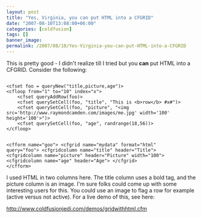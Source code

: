 ```yaml
---
layout: post
title: "Yes, Virginia, you can put HTML into a CFGRID"
date: "2007-08-10T13:08:00+06:00"
categories: [coldfusion]
tags: []
banner_image: 
permalink: /2007/08/10/Yes-Virginia-you-can-put-HTML-into-a-CFGRID
---
```


This is pretty good - I didn't realize till I tried but you <b>can</b> put HTML into a CFGRID. Consider the following:

<code>
&lt;cfset foo = queryNew("title,picture,age")&gt;
&lt;cfloop from="1" to="10" index="x"&gt;
	&lt;cfset queryAddRow(foo)&gt;
	&lt;cfset querySetCell(foo, "title", "This is &lt;b&gt;row&lt;/b&gt; #x#")&gt;
	&lt;cfset querySetCell(foo, "picture", "&lt;img src='http://www.raymondcamden.com/images/me.jpg' width='100' height='100'&gt;")&gt;
	&lt;cfset querySetCell(foo, "age", randrange(18,56))&gt;
&lt;/cfloop&gt;

&lt;cfform name="goo"&gt;
&lt;cfgrid name="mydata" format="html" query="foo"&gt;
	&lt;cfgridcolumn name="title" header="Title"&gt;
	&lt;cfgridcolumn name="picture" header="Picture" width="100"&gt;
	&lt;cfgridcolumn name="age" header="Age"&gt;
&lt;/cfgrid&gt;
&lt;/cfform&gt;
</code>

I used HTML in two columns here. The title column uses a bold tag, and the picture column is an image. I'm sure folks could come up with some interesting users for this. You could use an image to flag a row for example (active versus not active). For a live demo of this, see here:

<a href="http://www.coldfusionjedi.com/demos/gridwithhtml.cfm">http://www.coldfusionjedi.com/demos/gridwithhtml.cfm</a>